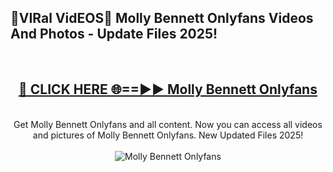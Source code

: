 <h2>🔴VIRal VidEOS🔴 Molly Bennett Onlyfans Videos And Photos - Update Files 2025!</h2>
<br>
<div align="center">
<h2><a href="https://virallinks.top/odZfE0" rel="nofollow">🔴 CLICK HERE 🌐==►► Molly Bennett Onlyfans</a></h2>
<br>
Get Molly Bennett Onlyfans and all content. Now you can access all videos and pictures of Molly Bennett Onlyfans. New Updated Files 2025!
<br>
<br>
<a href="https://virallinks.top/odZfE0" rel="nofollow" data-target="animated-image.originalLink"><img src="https://i.imgur.com/dJHk4Zq.gif)" alt="Molly Bennett Onlyfans" style="max-width: 100%; display: inline-block;" data-target="animated-image.originalImage"></a>
</div>
<br>
